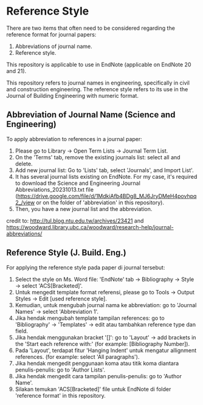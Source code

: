 # Reference Style
There are two items that often need to be considered regarding the reference format for journal papers:
  1. Abbreviations of journal name.
  2. Reference style.

This repository is applicable to use in EndNote (applicable on EndNote 20 and 21).

This repository refers to journal names in engineering, specifically in civil and construction engineering.
The reference style refers to its use in the Journal of Building Engineering with numeric format.

## Abbreviation of Journal Name (Science and Engineering)
To apply abbreviation to references in a journal paper:
 1. Please go to Library -> Open Term Lists -> Journal Term List.
 2. On the 'Terms' tab, remove the existing journals list: select all and delete.
 3. Add new journal list: Go to 'Lists' tab, select 'Journals', and Import List'.
 4. It has several journal lists existing on EndNote. For my case, it's required to download the Science and Engineering Journal Abbreviations_20231013.txt file (https://drive.google.com/file/d/1MdkiAfb4BDg8_MJ6JryDMeH4povhpq2_/view or on the folder of 'abbreviation' in this repository).
 5. Then, you have a new journal list and the abbreviation.

credit to: http://tul.blog.ntu.edu.tw/archives/23421 and https://woodward.library.ubc.ca/woodward/research-help/journal-abbreviations/


## Reference Style (J. Build. Eng.)
For applying the reference style pada paper di journal tersebut:
 1. Select the style on Ms. Word file: 'EndNote' tab -> Bibliography -> Style -> select 'ACS[Bracketed]'.
 2. Untuk mengedit template format referensi, please go to Tools -> Output Styles -> Edit [used reference style].
 3. Kemudian, untuk mengubah journal nama ke abbreviation: go to 'Journal Names' -> select 'Abbreviation 1'.
 4. Jika hendak mengubah template tampilan references: go to 'Bibliography' -> 'Templates' -> edit atau tambahkan reference type dan field.
 5. Jika hendak menggunakan bracket '[]': go to 'Layout' -> add brackets in the 'Start each reference with:' (for example:  [Bibliography Number]).
 6. Pada 'Layout', terdapat fitur 'Hanging Indent' untuk mengatur allignment references. (for example: select 'All paragraphs').
 7. Jika hendak mengedit penggunaan koma atau titik koma diantara penulis-penulis: go to 'Author Lists'.
 8. Jika hendak mengedit cara tampilan penulis-penulis: go to 'Author Name'.
 9. Silakan temukan 'ACS[Bracketed]' file untuk EndNote di folder 'reference format' in this repository.

